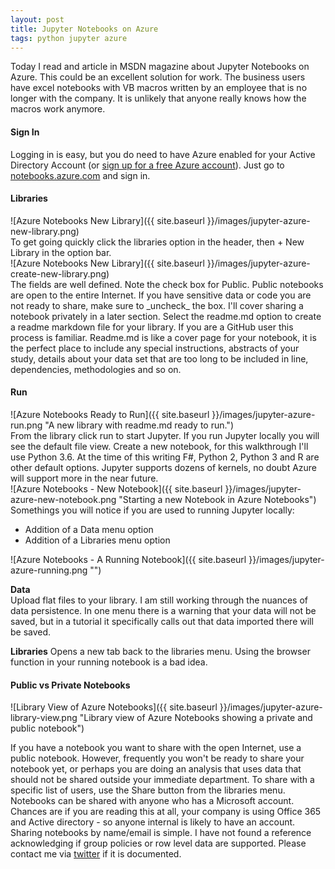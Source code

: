 ```yaml
---
layout: post
title: Jupyter Notebooks on Azure
tags: python jupyter azure
---
```


Today I read and article in MSDN magazine about Jupyter Notebooks on Azure. This could be an excellent solution for work. The business users have excel notebooks with VB macros written by an employee that is no longer with the company. It is unlikely that anyone really knows how the macros work anymore. 

#### Sign In

Logging in is easy, but you do need to have Azure enabled for your Active Directory Account (or [sign up for a free Azure account](https://azure.microsoft.com/en-us/free/)). Just go to [notebooks.azure.com](https://notebooks.azure.com) and sign in. 

#### Libraries

<div class="img_center">
  ![Azure Notebooks New Library]({{ site.baseurl }}/images/jupyter-azure-new-library.png)
</div>
To get going quickly click the libraries option in the header, then + New Library in the option bar. 
<div class="img_center">
  ![Azure Notebooks New Library]({{ site.baseurl }}/images/jupyter-azure-create-new-library.png)
</div>
The fields are well defined. Note the check box for Public. Public notebooks are open to the entire Internet. If you have sensitive data or code you are not ready to share, make sure to _uncheck_ the box. I'll cover sharing a notebook privately in a later section. Select the readme.md option to create a readme markdown file for your library. If you are a GitHub user this process is familiar. Readme.md is like a cover page for your notebook, it is the perfect place to include any special instructions, abstracts of your study, details about your data set that are too long to be included in line, dependencies, methodologies and so on.  

#### Run

<div class="img_center">
![Azure Notebooks Ready to Run]({{ site.baseurl }}/images/jupyter-azure-run.png "A new library with readme.md ready to run.")
</div>
From the library click run to start Jupyter. If you run Jupyter locally you will see the default file view. Create a new notebook, for this walkthrough I'll use Python 3.6. At the time of this writing F#, Python 2, Python 3 and R are other default options. Jupyter supports dozens of kernels, no doubt Azure will support more in the near future. 
<div class="img_center">
![Azure Notebooks - New Notebook]({{ site.baseurl }}/images/jupyter-azure-new-notebook.png "Starting a new Notebook in Azure Notebooks")
</div>
Somethings you will notice if you are used to running Jupyter locally:

-   Addition of a Data menu option
-   Addition of a Libraries menu option

<div class="img_center">
![Azure Notebooks - A Running Notebook]({{ site.baseurl }}/images/jupyter-azure-running.png "")
</div>

**Data**  
Upload flat files to your library. I am still working through the nuances of data persistence. In one menu there is a warning that your data will not be saved, but in a tutorial it specifically calls out that data imported there will be saved.  

**Libraries**
Opens a new tab back to the libraries menu. Using the browser function in your running notebook is a bad idea. 

#### Public vs Private Notebooks

<div class="img_center">![Library View of Azure Notebooks]({{ site.baseurl }}/images/jupyter-azure-library-view.png "Library view of Azure Notebooks showing a private and public notebook")</div>

If you have a notebook you want to share with the open Internet, use a public notebook. However, frequently you won't be ready to share your notebook yet, or perhaps you are doing an analysis that uses data that should not be shared outside your immediate department. To share with a specific list of users, use the Share button from the libraries menu. Notebooks can be shared with anyone who has a Microsoft account. Chances are if you are reading this at all, your company is using Office 365 and Active directory - so anyone internal is likely to have an account. Sharing  notebooks by name/email is simple. I have not found a reference acknowledging if group policies or row level data are supported. Please contact me via [twitter](https://twitter.com/gnfrazier) if it is documented. 
